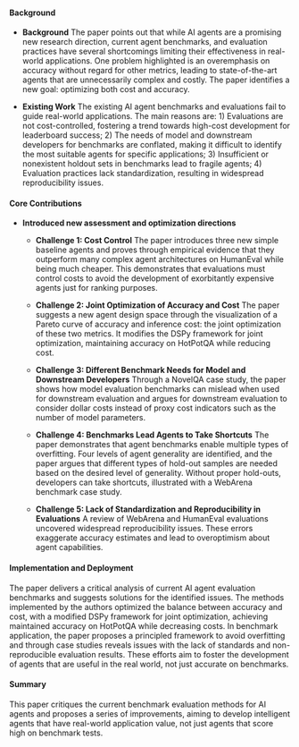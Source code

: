 #### Background
- **Background**
The paper points out that while AI agents are a promising new research direction, current agent benchmarks, and evaluation practices have several shortcomings limiting their effectiveness in real-world applications. One problem highlighted is an overemphasis on accuracy without regard for other metrics, leading to state-of-the-art agents that are unnecessarily complex and costly. The paper identifies a new goal: optimizing both cost and accuracy.

- **Existing Work**
The existing AI agent benchmarks and evaluations fail to guide real-world applications. The main reasons are: 1) Evaluations are not cost-controlled, fostering a trend towards high-cost development for leaderboard success; 2) The needs of model and downstream developers for benchmarks are conflated, making it difficult to identify the most suitable agents for specific applications; 3) Insufficient or nonexistent holdout sets in benchmarks lead to fragile agents; 4) Evaluation practices lack standardization, resulting in widespread reproducibility issues.

#### Core Contributions
- **Introduced new assessment and optimization directions**
  - **Challenge 1: Cost Control**
The paper introduces three new simple baseline agents and proves through empirical evidence that they outperform many complex agent architectures on HumanEval while being much cheaper. This demonstrates that evaluations must control costs to avoid the development of exorbitantly expensive agents just for ranking purposes.

  - **Challenge 2: Joint Optimization of Accuracy and Cost**
The paper suggests a new agent design space through the visualization of a Pareto curve of accuracy and inference cost: the joint optimization of these two metrics. It modifies the DSPy framework for joint optimization, maintaining accuracy on HotPotQA while reducing cost.

  - **Challenge 3: Different Benchmark Needs for Model and Downstream Developers**
Through a NovelQA case study, the paper shows how model evaluation benchmarks can mislead when used for downstream evaluation and argues for downstream evaluation to consider dollar costs instead of proxy cost indicators such as the number of model parameters.

  - **Challenge 4: Benchmarks Lead Agents to Take Shortcuts**
The paper demonstrates that agent benchmarks enable multiple types of overfitting. Four levels of agent generality are identified, and the paper argues that different types of hold-out samples are needed based on the desired level of generality. Without proper hold-outs, developers can take shortcuts, illustrated with a WebArena benchmark case study.

  - **Challenge 5: Lack of Standardization and Reproducibility in Evaluations**
A review of WebArena and HumanEval evaluations uncovered widespread reproducibility issues. These errors exaggerate accuracy estimates and lead to overoptimism about agent capabilities.

#### Implementation and Deployment
The paper delivers a critical analysis of current AI agent evaluation benchmarks and suggests solutions for the identified issues. The methods implemented by the authors optimized the balance between accuracy and cost, with a modified DSPy framework for joint optimization, achieving maintained accuracy on HotPotQA while decreasing costs. In benchmark application, the paper proposes a principled framework to avoid overfitting and through case studies reveals issues with the lack of standards and non-reproducible evaluation results. These efforts aim to foster the development of agents that are useful in the real world, not just accurate on benchmarks.

#### Summary
This paper critiques the current benchmark evaluation methods for AI agents and proposes a series of improvements, aiming to develop intelligent agents that have real-world application value, not just agents that score high on benchmark tests.